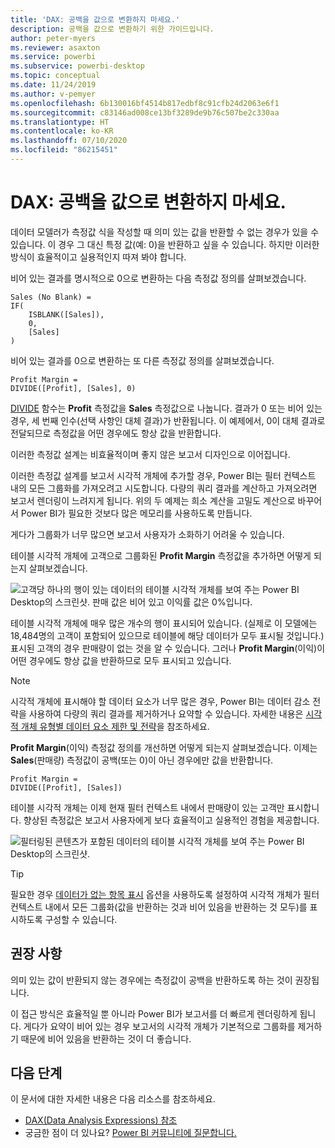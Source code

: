 ```yaml
---
title: 'DAX: 공백을 값으로 변환하지 마세요.'
description: 공백을 값으로 변환하기 위한 가이드입니다.
author: peter-myers
ms.reviewer: asaxton
ms.service: powerbi
ms.subservice: powerbi-desktop
ms.topic: conceptual
ms.date: 11/24/2019
ms.author: v-pemyer
ms.openlocfilehash: 6b130016bf4514b817edbf8c91cfb24d2063e6f1
ms.sourcegitcommit: c83146ad008ce13bf3289de9b76c507be2c330aa
ms.translationtype: HT
ms.contentlocale: ko-KR
ms.lasthandoff: 07/10/2020
ms.locfileid: "86215451"
---
```

# <a name="dax-avoid-converting-blanks-to-values"></a>DAX: 공백을 값으로 변환하지 마세요.

데이터 모델러가 측정값 식을 작성할 때 의미 있는 값을 반환할 수 없는 경우가 있을 수 있습니다. 이 경우 그 대신 특정 값(예: 0)을 반환하고 싶을 수 있습니다. 하지만 이러한 방식이 효율적이고 실용적인지 따져 봐야 합니다.

비어 있는 결과를 명시적으로 0으로 변환하는 다음 측정값 정의를 살펴보겠습니다.

```dax
Sales (No Blank) =
IF(
    ISBLANK([Sales]),
    0,
    [Sales]
)
```

비어 있는 결과를 0으로 변환하는 또 다른 측정값 정의를 살펴보겠습니다.

```dax
Profit Margin =
DIVIDE([Profit], [Sales], 0)
```

[DIVIDE](/dax/divide-function-dax) 함수는 **Profit** 측정값을 **Sales** 측정값으로 나눕니다. 결과가 0 또는 비어 있는 경우, 세 번째 인수(선택 사항인 대체 결과)가 반환됩니다. 이 예제에서, 0이 대체 결과로 전달되므로 측정값을 어떤 경우에도 항상 값을 반환합니다.

이러한 측정값 설계는 비효율적이며 좋지 않은 보고서 디자인으로 이어집니다.

이러한 측정값 설계를 보고서 시각적 개체에 추가할 경우, Power BI는 필터 컨텍스트 내의 모든 그룹화를 가져오려고 시도합니다. 다량의 쿼리 결과를 계산하고 가져오려면 보고서 렌더링이 느려지게 됩니다. 위의 두 예제는 희소 계산을 고밀도 계산으로 바꾸어서 Power BI가 필요한 것보다 많은 메모리를 사용하도록 만듭니다.

게다가 그룹화가 너무 많으면 보고서 사용자가 소화하기 어려울 수 있습니다.

테이블 시각적 개체에 고객으로 그룹화된 **Profit Margin** 측정값을 추가하면 어떻게 되는지 살펴보겠습니다.

![고객당 하나의 행이 있는 데이터의 테이블 시각적 개체를 보여 주는 Power BI Desktop의 스크린샷. 판매 값은 비어 있고 이익률 값은 0%입니다. ](media/dax-avoid-converting-blank/table-visual-poor.png)

테이블 시각적 개체에 매우 많은 개수의 행이 표시되어 있습니다. (실제로 이 모델에는 18,484명의 고객이 포함되어 있으므로 테이블에 해당 데이터가 모두 표시될 것입니다.) 표시된 고객의 경우 판매량이 없는 것을 알 수 있습니다. 그러나 **Profit Margin**(이익)이 어떤 경우에도 항상 값을 반환하므로 모두 표시되고 있습니다.

> [!NOTE]
> 시각적 개체에 표시해야 할 데이터 요소가 너무 많은 경우, Power BI는 데이터 감소 전략을 사용하여 다량의 쿼리 결과를 제거하거나 요약할 수 있습니다. 자세한 내용은 [시각적 개체 유형별 데이터 요소 제한 및 전략](../visuals/power-bi-data-points.md)을 참조하세요.

**Profit Margin**(이익) 측정값 정의를 개선하면 어떻게 되는지 살펴보겠습니다. 이제는 **Sales**(판매량) 측정값이 공백(또는 0)이 아닌 경우에만 값을 반환합니다.

```dax
Profit Margin =
DIVIDE([Profit], [Sales])
```

테이블 시각적 개체는 이제 현재 필터 컨텍스트 내에서 판매량이 있는 고객만 표시합니다. 향상된 측정값은 보고서 사용자에게 보다 효율적이고 실용적인 경험을 제공합니다.

![필터링된 콘텐츠가 포함된 데이터의 테이블 시각적 개체를 보여 주는 Power BI Desktop의 스크린샷.](media/dax-avoid-converting-blank/table-visual-good.png)

> [!TIP]
> 필요한 경우 [데이터가 없는 항목 표시](../create-reports/desktop-show-items-no-data.md) 옵션을 사용하도록 설정하여 시각적 개체가 필터 컨텍스트 내에서 모든 그룹화(값을 반환하는 것과 비어 있음을 반환하는 것 모두)를 표시하도록 구성할 수 있습니다.

## <a name="recommendation"></a>권장 사항

의미 있는 값이 반환되지 않는 경우에는 측정값이 공백을 반환하도록 하는 것이 권장됩니다.

이 접근 방식은 효율적일 뿐 아니라 Power BI가 보고서를 더 빠르게 렌더링하게 됩니다. 게다가 요약이 비어 있는 경우 보고서의 시각적 개체가 기본적으로 그룹화를 제거하기 때문에 비어 있음을 반환하는 것이 더 좋습니다.

## <a name="next-steps"></a>다음 단계

이 문서에 대한 자세한 내용은 다음 리소스를 참조하세요.

- [DAX(Data Analysis Expressions) 참조](/dax/)
- 궁금한 점이 더 있나요? [Power BI 커뮤니티에 질문합니다.](https://community.powerbi.com/)
